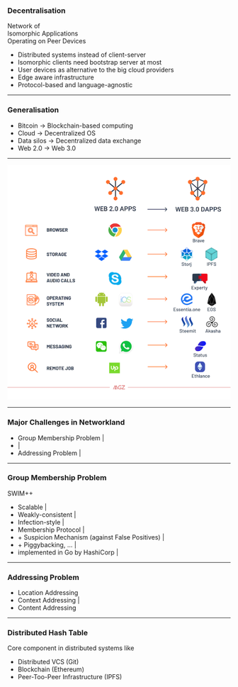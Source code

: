 ### Decentralisation

Network of <br>
Isomorphic Applications <br>
Operating on Peer Devices

- Distributed systems instead of client-server 
- Isomorphic clients need bootstrap server at most  
- User devices as alternative to the big cloud providers 
- Edge aware infrastructure 
- Protocol-based and language-agnostic 

---

### Generalisation


- Bitcoin -> Blockchain-based computing
- Cloud -> Decentralized OS
- Data silos -> Decentralized data exchange
- Web 2.0 -> Web 3.0


---

![Web 2.0 - Web 3.0](assets/image/web2-3.0.png)

---
### Major Challenges in Networkland

- Group Membership Problem |
- |
- Addressing Problem |

---

### Group Membership Problem

SWIM++ 

- Scalable |
- Weakly-consistent |
- Infection-style |
- Membership Protocol |
- \+ Suspicion Mechanism (against False Positives) |
- \+ Piggybacking, ... |
- implemented in Go by HashiCorp |

---
### Addressing Problem

- Location Addressing
- Context Addressing |
- Content Addressing

---

### Distributed Hash Table

Core component in distributed systems like

- Distributed VCS (Git)
- Blockchain (Ethereum)
- Peer-Too-Peer Infrastructure (IPFS)

